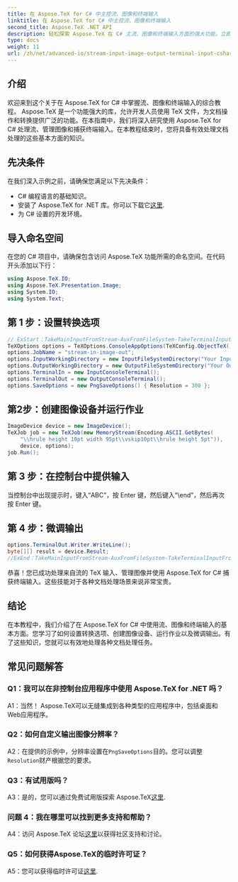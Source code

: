 ```yaml
---
title: 在 Aspose.TeX for C# 中主控流、图像和终端输入
linktitle: 在 Aspose.TeX for C# 中主控流、图像和终端输入
second_title: Aspose.TeX .NET API
description: 轻松探索 Aspose.TeX 在 C# 主流、图像和终端输入方面的强大功能。立即下载以进行无缝文档处理。
type: docs
weight: 11
url: /zh/net/advanced-io/stream-input-image-output-terminal-input-csharp/
---
```

## 介绍

欢迎来到这个关于在 Aspose.TeX for C# 中掌握流、图像和终端输入的综合教程。 Aspose.TeX 是一个功能强大的库，允许开发人员使用 TeX 文件，为文档操作和转换提供广泛的功能。在本指南中，我们将深入研究使用 Aspose.TeX for C# 处理流、管理图像和捕获终端输入。在本教程结束时，您将具备有效处理文档处理的这些基本方面的知识。

## 先决条件

在我们深入示例之前，请确保您满足以下先决条件：

- C# 编程语言的基础知识。
- 安装了 Aspose.TeX for .NET 库。你可以下载它[这里](https://releases.aspose.com/tex/net/).
- 为 C# 设置的开发环境。

## 导入命名空间

在您的 C# 项目中，请确保包含访问 Aspose.TeX 功能所需的命名空间。在代码开头添加以下行：

```csharp
using Aspose.TeX.IO;
using Aspose.TeX.Presentation.Image;
using System.IO;
using System.Text;
```

## 第 1 步：设置转换选项

```csharp
// ExStart：TakeMainInputFromStream-AuxFromFileSystem-TakeTerminalInputFromConsole-AlternativeImagesStorage
TeXOptions options = TeXOptions.ConsoleAppOptions(TeXConfig.ObjectTeX());
options.JobName = "stream-in-image-out";
options.InputWorkingDirectory = new InputFileSystemDirectory("Your Input Directory");
options.OutputWorkingDirectory = new OutputFileSystemDirectory("Your Output Directory");
options.TerminalIn = new InputConsoleTerminal();
options.TerminalOut = new OutputConsoleTerminal();
options.SaveOptions = new PngSaveOptions() { Resolution = 300 };
```

## 第2步：创建图像设备并运行作业

```csharp
ImageDevice device = new ImageDevice();
TeXJob job = new TeXJob(new MemoryStream(Encoding.ASCII.GetBytes(
    "\\hrule height 10pt width 95pt\\vskip10pt\\hrule height 5pt")),
    device, options);
job.Run();
```

## 第 3 步：在控制台中提供输入

当控制台中出现提示时，键入“ABC”，按 Enter 键，然后键入“\end”，然后再次按 Enter 键。

## 第 4 步：微调输出

```csharp
options.TerminalOut.Writer.WriteLine();
byte[][] result = device.Result;
//ExEnd：TakeMainInputFromStream-AuxFromFileSystem-TakeTerminalInputFromConsole-AlternativeImagesStorage
```

恭喜！您已成功处理来自流的 TeX 输入、管理图像并使用 Aspose.TeX for C# 捕获终端输入。这些技能对于各种文档处理场景来说非常宝贵。

## 结论

在本教程中，我们介绍了在 Aspose.TeX for C# 中使用流、图像和终端输入的基本方面。您学习了如何设置转换选项、创建图像设备、运行作业以及微调输出。有了这些知识，您就可以有效地处理各种文档处理任务。

## 常见问题解答

### Q1：我可以在非控制台应用程序中使用 Aspose.TeX for .NET 吗？

A1：当然！ Aspose.TeX可以无缝集成到各种类型的应用程序中，包括桌面和Web应用程序。

### Q2：如何自定义输出图像分辨率？

 A2：在提供的示例中，分辨率设置在`PngSaveOptions`目的。您可以调整`Resolution`财产根据您的要求。

### Q3：有试用版吗？

 A3：是的，您可以通过免费试用版探索 Aspose.TeX[这里](https://releases.aspose.com/).

### 问题 4：我在哪里可以找到更多支持和帮助？

 A4：访问 Aspose.TeX 论坛[这里](https://forum.aspose.com/c/tex/47)以获得社区支持和讨论。

### Q5：如何获得Aspose.TeX的临时许可证？

 A5：您可以获得临时许可证[这里](https://purchase.aspose.com/temporary-license/).